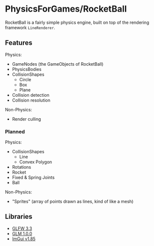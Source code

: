 # PhysicsForGames/RocketBall
RocketBall is a fairly simple physics engine, built on top of the rendering framework `LineRenderer`.

## Features
Physics:
 - GameNodes (the GameObjects of RocketBall)
 - PhysicsBodies
 - CollisionShapes
	- Circle
	- Box
	- Plane
 - Collision detection
 - Collision resolution
 
 Non-Physics:
 - Render culling
  
### Planned
Physics:
- CollisionShapes
	- Line
	- Convex Polygon
 - Rotations
 - Rocket
 - Fixed & Spring Joints
 - Ball

 Non-Physics:
 - "Sprites" (array of points drawn as lines, kind of like a mesh)

## Libraries
 - [GLFW 3.3](https://github.com/glfw/glfw/releases)
 - [GLM 1.0.0](https://github.com/g-truc/glm/releases/tag/1.0.0)
 - [ImGui v1.85](https://github.com/ocornut/imgui/releases/tag/v1.85)
